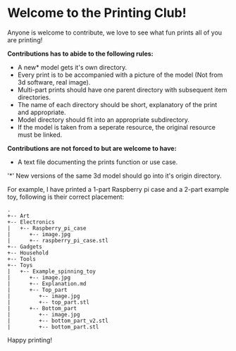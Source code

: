 # Welcome to the Printing Club!

Anyone is welcome to contribute, we love to see what fun prints all of you are printing!

**Contributions has to abide to the following rules:**
 - A new* model gets it's own directory.
 - Every print is to be accompanied with a picture of the model (Not from 3d software, real image).
 - Multi-part prints should have one parent directory with subsequent item directories.
 - The name of each directory should be short, explanatory of the print and appropriate.
 - Model directory should fit into an appropriate subdirectory.
 - If the model is taken from a seperate resource, the original resource must be linked.

**Contributions are not forced to but are welcome to have:**
 - A text file documenting the prints function or use case.


'*' New versions of the same 3d model should go into it's origin directory.

 
  
For example, I have printed a 1-part Raspberry pi case and a 2-part example toy, following is their correct placement:

```
.
+-- Art
+-- Electronics
|   +-- Raspberry_pi_case
|      +-- image.jpg
|      +-- raspberry_pi_case.stl
+-- Gadgets
+-- Household
+-- Tools
+-- Toys
|   +-- Example_spinning_toy
|      +-- image.jpg
|      +-- Explanation.md
|      +-- Top_part
|         +-- image.jpg
|         +-- top_part.stl
|      +-- Bottom_part
|         +-- image.jpg
|         +-- bottom_part_v2.stl
|         +-- bottom_part.stl

```

Happy printing!
